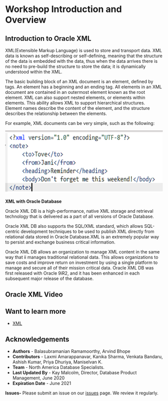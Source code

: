 # Workshop Introduction and Overview

## Introduction to Oracle XML 

XML(Extensible Markup Language) is used to store and transport data. XML data is known as self-describing or self-defining, meaning that the structure of the data is embedded with the data, thus when the data arrives there is no need to pre-build the structure to store the data; it is dynamically understood within the XML.

The basic building block of an XML document is an element, defined by tags. An element has a beginning and an ending tag. All elements in an XML document are contained in an outermost element known as the root element. XML can also support nested elements, or elements within elements. This ability allows XML to support hierarchical structures. Element names describe the content of the element, and the structure describes the relationship between the elements.

For example, XML documents can be very simple, such as the following:


 ![](./images/xml_snap.PNG " ") 


**XML with Oracle Database**

Oracle XML DB is a high-performance, native XML storage and retrieval technology that is delivered as a part of all versions of Oracle Database. 

Oracle XML DB also supports the SQL/XML standard, which allows SQL-centric development techniques to be used to publish XML directly from relational data stored in Oracle Database.XML is an extremely popular way to persist and exchange business critical information.

Oracle XML DB allows an organization to manage XML content in the same way that ii manages traditional relational data. This allows organizations to save costs and improve return on investment by using a single platform to manage and secure all of their mission critical data. Oracle XML DB was first released with Oracle 9iR2, and it has been enhanced in each subsequent major release of the database.

## Oracle XML Video

 [](youtube:lGQvxPCYR2c)
 
## Want to learn more
- [XML](https://docs.oracle.com/en/database/oracle/oracle-database/19/adjsn/index.html)

## Acknowledgements

- **Authors** - Balasubramanian Ramamoorthy, Arvind Bhope
- **Contributors** - Laxmi Amarappanavar, Kanika Sharma, Venkata Bandaru, Ashish Kumar, Priya Dhuriya, Maniselvan K.
- **Team** - North America Database Specialists.
- **Last Updated By** - Kay Malcolm, Director, Database Product Management, June 2020
- **Expiration Date** - June 2021   

**Issues-**
Please submit an issue on our [issues](https://github.com/oracle/learning-library/issues) page. We review it regularly.
      




